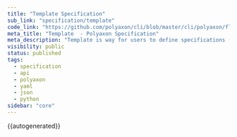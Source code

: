 ```yaml
---
title: "Template Specification"
sub_link: "specification/template"
code_link: "https://github.com/polyaxon/cli/blob/master/cli/polyaxon/flow/templates/__init__.py"
meta_title: "Template  - Polyaxon Specification"
meta_description: "Template is way for users to define specifications (components/operations) and signal to the CLI/API that they are not executable without modification."
visibility: public
status: published
tags:
  - specification
  - api
  - polyaxon
  - yaml
  - json
  - python
sidebar: "core"
---
```


{{autogenerated}}
